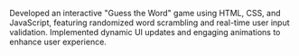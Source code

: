 Developed an interactive "Guess the Word" game using HTML, CSS, and JavaScript, featuring randomized word scrambling and real-time user input validation.
Implemented dynamic UI updates and engaging animations to enhance user experience.





